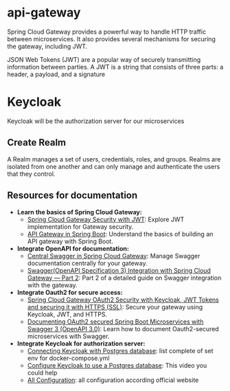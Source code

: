 # api-gateway

Spring Cloud Gateway provides a powerful way to handle HTTP traffic between microservices. It also provides several
mechanisms for securing the gateway, including JWT.

JSON Web Tokens (JWT) are a popular way of securely transmitting information between parties. A JWT is a string that
consists of three parts: a header, a payload, and a signature

# Keycloak
Keycloak will be the authorization server for our microservices

## Create Realm
A Realm manages a set of users, credentials, roles, and groups. Realms are isolated from one another and can only manage and authenticate the users that they control.




## Resources for documentation

* **Learn the basics of Spring Cloud Gateway:**
  * [Spring Cloud Gateway Security with JWT](https://medium.com/@rajithgama/spring-cloud-gateway-security-with-jwt-23045ba59b8a): Explore JWT implementation for Gateway security.
  * [API Gateway in Spring Boot](https://medium.com/@ankithahjpgowda/api-gateway-in-spring-boot-3ea804003021): Understand the basics of building an API gateway with Spring Boot.
* **Integrate OpenAPI for documentation:**
  * [Central Swagger in Spring Cloud Gateway](https://medium.com/@oguz.topal/central-swagger-in-spring-cloud-gateway-697a1c37b03d): Manage Swagger documentation centrally for your gateway.
  * [Swagger(OpenAPI Specification 3) Integration with Spring Cloud Gateway — Part 2](https://medium.com/@pubuduc.14/swagger-openapi-specification-3-integration-with-spring-cloud-gateway-part-2-1d670d4ab69a): Part 2 of a detailed guide on Swagger integration with the gateway.
* **Integrate Oauth2 for secure access:**
  * [Spring Cloud Gateway OAuth2 Security with Keycloak, JWT Tokens and securing it with HTTPS (SSL)](https://blog.devops.dev/spring-cloud-gateway-oauth2-security-with-keycloak-jwt-tokens-and-securing-it-with-https-ssl-2166d8009531): Secure your gateway using Keycloak, JWT, and HTTPS.
  * [Documenting OAuth2 secured Spring Boot Microservices with Swagger 3 (OpenAPI 3.0)](https://medium.com/@tobintom/documenting-oauth2-secured-spring-boot-microservices-with-swagger-3-openapi-3-0-166618ea1f5): Learn how to document Oauth2-secured microservices with Swagger.
* **Integrate Keycloak for authorization server:**
  * [Connecting Keycloak with Postgres database](https://stackoverflow.com/questions/75410699/connecting-keycloak-with-postgres-database): list complete of set env for docker-compose.yml
  * [Configure Keycloak to use a Postgres database](https://www.youtube.com/watch?v=7404ir5oq4Q&t=335s): This video you could help
  * [All Configuration](https://www.keycloak.org/server/all-config?options-filter=all): all configuration according official website
